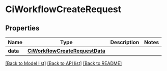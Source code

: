 # CiWorkflowCreateRequest

## Properties
Name | Type | Description | Notes
------------ | ------------- | ------------- | -------------
**data** | [**CiWorkflowCreateRequestData**](CiWorkflowCreateRequestData.md) |  | 

[[Back to Model list]](../README.md#documentation-for-models) [[Back to API list]](../README.md#documentation-for-api-endpoints) [[Back to README]](../README.md)


